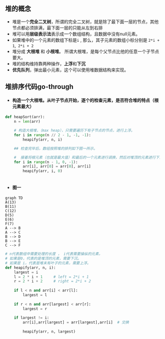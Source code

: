 ## 堆的概念
- 堆是一个**完全二叉树**，所谓的完全二叉树，就是除了最下面一层的节点，其他节点都必须排满，最下面一层的只能从左到右排
- 堆可以用**层级表示法**表示成一个数组结构，且数据中没有null元素。
- 如果堆中的一个元素的数组下标是`i` , 那么，其子元素的数组小标分别是 `2*i + 1`,` 2*i + 2`
- 堆分成 **大根堆** 和 **小根堆**。 所谓大根堆，是每个父节点比他的任意一个子节点要大。
- 堆的结构维持靠两种操作，**上浮**和**下沉**
- **优先队列**，弹出最小元素，这个可以使用堆数据结构来实现。

## 堆排序代码go-through
* #### 构造一个大根堆。从叶子节点开始，逐个的检查元素，是否符合堆的特点（根元素最大）
``` python
def heapSort(arr):
    n = len(arr)

    # 构造大根堆，（max heap），只需要遍历下有子节点的节点，进行上浮。
    for i in range(n // 2 - 1, -1, -1):
        heapify(arr, n, i)

    ## 检查完毕后，数组按照堆的排列如下图一所示。

    #  接着将根元素（也就是最大值）和最后的一个元素进行调换，然后对堆顶的元素进行下沉。
    for i in range(n - 1, 0, -1):
        arr[i], arr[0] = arr[0], arr[i]
        heapify(arr, i, 0)
        
```
    
* #### 图一

```mermaid
graph TD
A(13)
B(11)
C(12)
D(5)
E(6)
F(7)
A --> B
A --> C
B --> D
B --> E
C --> F
```



```python
# n代表数组中需要处理的长度 ， i代表需要操纵的元素，
# 如果是0，代表的是堆顶的元素，需要下沉。
# 如果是 i，代表是堆末有叶子的元素，需要上浮。
def heapify(arr, n, i): 
    largest = i  
    l = 2 * i + 1     # left = 2*i + 1 
    r = 2 * i + 2     # right = 2*i + 2 
  
    if l < n and arr[i] < arr[l]: 
        largest = l 
  
    if r < n and arr[largest] < arr[r]: 
        largest = r 
  
    if largest != i: 
        arr[i],arr[largest] = arr[largest],arr[i]  # 交换
  
        heapify(arr, n, largest) 
```
